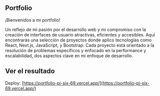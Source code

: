 ## Portfolio

¡Bienvenidos a mi portfolio! 

Un reflejo de mi pasión por el desarrollo web y mi compromiso con la creación de interfaces de usuario atractivas, eficientes y accesibles. 
Aquí encontrarás una selección de proyectos donde aplico tecnologías como React, Next.js, JavaScript, y Bootstrap. 
Cada proyecto está orientado a la resolución de problemas específicos y enfocado en la performance y escalabilidad, dos aspectos clave en mi enfoque de desarrollo.

## Ver el resultado

Deploy: [https://portfolio-pi-six-69.vercel.app/](https://portfolio-pi-six-69.vercel.app/)

